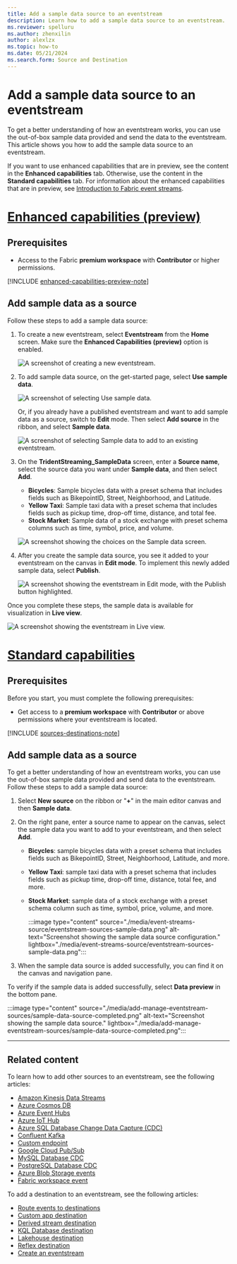 ```yaml
---
title: Add a sample data source to an eventstream
description: Learn how to add a sample data source to an eventstream.
ms.reviewer: spelluru
ms.author: zhenxilin
author: alexlzx
ms.topic: how-to
ms.date: 05/21/2024
ms.search.form: Source and Destination
---
```


# Add a sample data source to an eventstream

To get a better understanding of how an eventstream works, you can use the out-of-box sample data provided and send the data to the eventstream. This article shows you how to add the sample data source to an eventstream. 

If you want to use enhanced capabilities that are in preview, see the content in the **Enhanced capabilities** tab. Otherwise, use the content in the **Standard capabilities** tab. For information about the enhanced capabilities that are in preview, see [Introduction to Fabric event streams](overview.md).

# [Enhanced capabilities (preview)](#tab/enhancedcapabilities)

## Prerequisites

- Access to the Fabric **premium workspace** with **Contributor** or higher permissions.

[!INCLUDE [enhanced-capabilities-preview-note](./includes/enhanced-capabilities-preview-note.md)]

## Add sample data as a source

Follow these steps to add a sample data source:

1. To create a new eventstream, select **Eventstream** from the **Home** screen. Make sure the **Enhanced Capabilities (preview)** option is enabled.

   ![A screenshot of creating a new eventstream.](media/external-sources/new-eventstream.png)

1. To add sample data source, on the get-started page, select **Use sample data**.

   ![A screenshot of selecting Use sample data.](media/external-sources/use-sample-data.png)

   Or, if you already have a published eventstream and want to add sample data as a source, switch to **Edit** mode. Then select **Add source** in the ribbon, and select **Sample data**.

   ![A screenshot of selecting Sample data to add to an existing eventstream.](media\add-source-sample-data-enhanced\add-sample-data.png)

1. On the **TridentStreaming_SampleData** screen, enter a **Source name**, select the source data you want under **Sample data**, and then select **Add**.

   - **Bicycles**: Sample bicycles data with a preset schema that includes fields such as BikepointID, Street, Neighborhood, and Latitude.
   - **Yellow Taxi**: Sample taxi data with a preset schema that includes fields such as pickup time, drop-off time, distance, and total fee.
   - **Stock Market**: Sample data of a stock exchange with preset schema columns such as time, symbol, price, and volume.

   ![A screenshot showing the choices on the Sample data screen.](media\add-source-sample-data-enhanced\sample-sources.png)

1. After you create the sample data source, you see it added to your eventstream on the canvas in **Edit mode**. To implement this newly added sample data, select **Publish**.

   ![A screenshot showing the eventstream in Edit mode, with the Publish button highlighted.](media\add-source-sample-data-enhanced\edit-mode.png)

Once you complete these steps, the sample data is available for visualization in **Live view**.

![A screenshot showing the eventstream in Live view.](media\add-source-sample-data-enhanced\live-view.png)

# [Standard capabilities](#tab/standardcapabilities)

## Prerequisites

Before you start, you must complete the following prerequisites:

- Get access to a **premium workspace** with **Contributor** or above permissions where your eventstream is located.

[!INCLUDE [sources-destinations-note](./includes/sources-destinations-note.md)]

## Add sample data as a source

To get a better understanding of how an eventstream works, you can use the out-of-box sample data provided and send data to the eventstream. Follow these steps to add a sample data source:

1. Select **New source** on the ribbon or "**+**" in the main editor canvas and then **Sample data**.

1. On the right pane, enter a source name to appear on the canvas, select the sample data you want to add to your eventstream, and then select **Add**.
   - **Bicycles**: sample bicycles data with a preset schema that includes fields such as BikepointID, Street, Neighborhood, Latitude, and more.
   - **Yellow Taxi**: sample taxi data with a preset schema that includes fields such as pickup time, drop-off time, distance, total fee, and more.
   - **Stock Market**: sample data of a stock exchange with a preset schema column such as time, symbol, price, volume, and more.

       :::image type="content" source="./media/event-streams-source/eventstream-sources-sample-data.png" alt-text="Screenshot showing the sample data source configuration." lightbox="./media/event-streams-source/eventstream-sources-sample-data.png":::

1. When the sample data source is added successfully, you can find it on the canvas and navigation pane.

To verify if the sample data is added successfully, select **Data preview** in the bottom pane.

:::image type="content" source="./media/add-manage-eventstream-sources/sample-data-source-completed.png" alt-text="Screenshot showing the sample data source." lightbox="./media/add-manage-eventstream-sources/sample-data-source-completed.png":::

---

## Related content 

To learn how to add other sources to an eventstream, see the following articles:

- [Amazon Kinesis Data Streams](add-source-amazon-kinesis-data-streams.md)
- [Azure Cosmos DB](add-source-azure-cosmos-db-change-data-capture.md)
- [Azure Event Hubs](add-source-azure-event-hubs.md)
- [Azure IoT Hub](add-source-azure-iot-hub.md)
- [Azure SQL Database Change Data Capture (CDC)](add-source-azure-sql-database-change-data-capture.md)
- [Confluent Kafka](add-source-confluent-kafka.md)
- [Custom endpoint](add-source-custom-app.md)
- [Google Cloud Pub/Sub](add-source-google-cloud-pub-sub.md) 
- [MySQL Database CDC](add-source-mysql-database-change-data-capture.md)
- [PostgreSQL Database CDC](add-source-postgresql-database-change-data-capture.md)
- [Azure Blob Storage events](add-source-azure-blob-storage.md)
- [Fabric workspace event](add-source-fabric-workspace.md) 

To add a destination to an eventstream, see the following articles:

- [Route events to destinations ](add-manage-eventstream-destinations.md)
- [Custom app destination](add-destination-custom-app.md)
- [Derived stream destination](add-destination-derived-stream.md)
- [KQL Database destination](add-destination-kql-database.md)
- [Lakehouse destination](add-destination-lakehouse.md)
- [Reflex destination](add-destination-reflex.md)
- [Create an eventstream](create-manage-an-eventstream.md)
